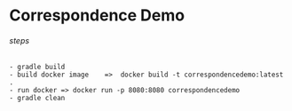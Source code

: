 # Correspondence Demo
###### steps
	- gradle build
	- build docker image	=>	docker build -t correspondencedemo:latest .
	- run docker =>	docker run -p 8080:8080 correspondencedemo
	- gradle clean